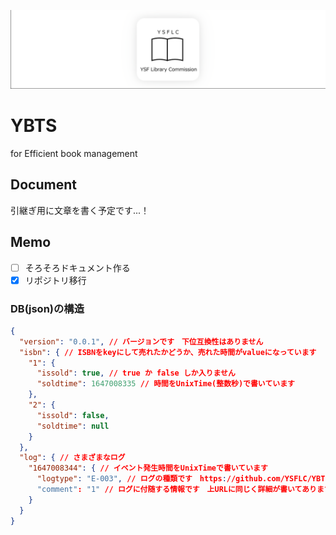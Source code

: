 ![logo](banner.png)

# YBTS

for Efficient book management

## Document

引継ぎ用に文章を書く予定です...！

## Memo

- [ ] そろそろドキュメント作る
- [x] リポジトリ移行

### DB(json)の構造
```json
{
  "version": "0.0.1", // バージョンです　下位互換性はありません
  "isbn": { // ISBNをkeyにして売れたかどうか、売れた時間がvalueになっています
    "1": {
      "issold": true, // true か false しか入りません
      "soldtime": 1647008335 // 時間をUnixTime(整数秒)で書いています
    },
    "2": {
      "issold": false,
      "soldtime": null
    }
  },
  "log": { // さまざまなログ
    "1647008344": { // イベント発生時間をUnixTimeで書いています
      "logtype": "E-003", // ログの種類です　https://github.com/YSFLC/YBTS/wiki/エラータイプ一覧 に詳細を書きました
      "comment": "1" // ログに付随する情報です　上URLに同じく詳細が書いてあります
    }
  }
}
```
